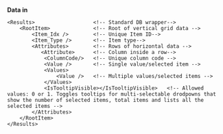 <div id="pagecontent">
<p><strong>Data in</strong></p>
<pre><code>&lt;Results&gt;                   &lt;!-- Standard DB wrapper--&gt;
    &lt;RootItem&gt;              &lt;!-- Root of vertical grid data --&gt;
        &lt;Item_Idx /&gt;        &lt;!-- Unique Item ID--&gt;
        &lt;Item_Type /&gt;       &lt;!-- Item type--&gt;
        &lt;Attributes&gt;        &lt;!-- Rows of horizontal data --&gt;
           &lt;Attribute&gt;      &lt;!-- Column inside a row--&gt;
            &lt;ColumnCode/&gt;   &lt;!-- Unique column code --&gt;
            &lt;Value /&gt;       &lt;!-- Single value/selected item --&gt;
            &lt;Values&gt;        
                &lt;Value /&gt;   &lt;!-- Multiple values/selected items --&gt;
            &lt;/Values&gt;
            &lt;IsTooltipVisible&gt;&lt;/IsTooltipVisible&gt;   &lt;!-- Allowed values: 0 or 1. Toggles tooltips for multi-selectable drodpowns that show the number of selected items, total items and lists all the selected items --&gt;
        &lt;/Attributes&gt;   
    &lt;/RootItem&gt;         
&lt;/Results&gt;                  
</code></pre>
</div>
